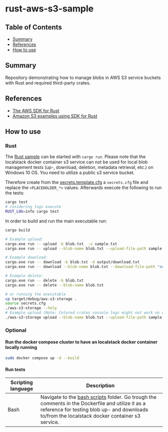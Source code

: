 # rust-aws-s3-sample

## Table of Contents

+ [Summary](#summary)
+ [References](#references)
+ [How to use](#how-to-use)

## Summary

Repository demonstrating how to manage blobs in AWS S3 service buckets with Rust and required third-party crates.


## References

- [The AWS SDK for Rust ](https://www.serverlessguru.com/blog/aws-sdk-for-rust-getting-started)
- [Amazon S3 examples using SDK for Rust](https://docs.aws.amazon.com/sdk-for-rust/latest/dg/rust_s3_code_examples.html)

## How to use

### Rust

The [Rust sample](./src/main.rs) can be started with `cargo run`. Please note that the localstack docker container s3 service can not be used for local blob management tests (up-, download, deletion, metadata retrieval, etc.) on Windows 10 OS. You need to utilize a public s3 service bucket.

Therefore create from the [secrets.template.cfg](./temp/secrets.template.cfg) a `secrets.cfg` file and replace the `<PLACEHOLDER_*>` values.
Afterwards execute the following to run the tests:

```bash
cargo test
# cosidering logs execute
RUST_LOG=info cargo test
```

In order to build and run the main executable run:

```bash
cargo build

# Example upload: 
cargo.exe run -- upload -b blob.txt  -u sample.txt
cargo.exe run -- upload --blob-name blob.txt --upload-file-path sample.txt 

# Example download: 
cargo.exe run -- download -b blob.txt -d output/download.txt
cargo.exe run -- download --blob-name blob.txt --download-file-path "output/download.txt"

# Example delete: 
cargo.exe run -- delete -b blob.txt
cargo.exe run -- delete --blob-name blob.txt

# or running the executable  
cp target/debug/aws-s3-storage .
source secrets.cfg
./aws-s3-storage --help
# Example upload (Note: Colored crates console logs might not work on certain terminals): 
./aws-s3-storage upload --blob-name blob.txt --upload-file-path sample.txt 
```

### Optional

#### Run the docker compose cluster to have an localstack docker container locally running

```bash
sudo docker compose up -d --build
```

#### Run tests

| Scripting language | Description | 
|----------|----------|
| Bash | Navigate to the [bash scripts](./scripts/bash/) folder. Go trough the comments in the Dockerfile and utilize it as a reference for testing blob up- and downloads to/from the localstack docker container s3 service. | 
